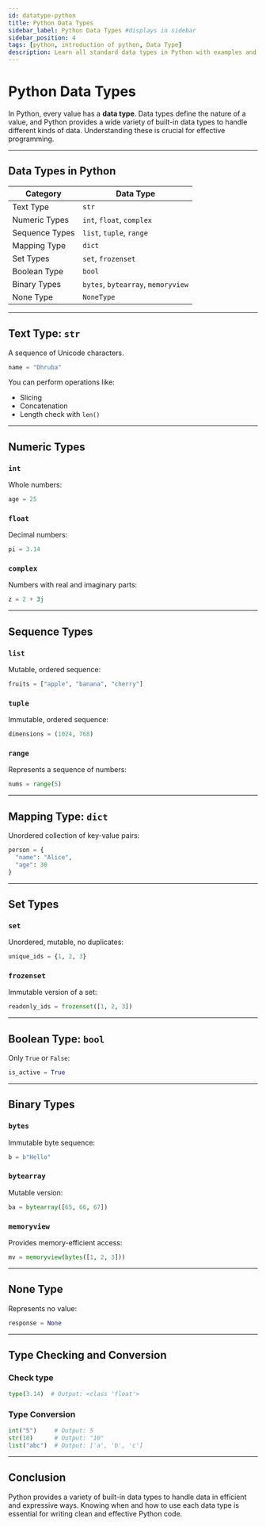 ```yaml
---
id: datatype-python
title: Python Data Types
sidebar_label: Python Data Types #displays in sidebar
sidebar_position: 4
tags: [python, introduction of python, Data Type]
description: Learn all standard data types in Python with examples and explanations.
---
```


# Python Data Types

In Python, every value has a **data type**. Data types define the nature of a value, and Python
provides a wide variety of built-in data types to handle different kinds of data. Understanding
these is crucial for effective programming.

---

## Data Types in Python

| **Category**   | **Data Type**                      |
| -------------- | ---------------------------------- |
| Text Type      | `str`                              |
| Numeric Types  | `int`, `float`, `complex`          |
| Sequence Types | `list`, `tuple`, `range`           |
| Mapping Type   | `dict`                             |
| Set Types      | `set`, `frozenset`                 |
| Boolean Type   | `bool`                             |
| Binary Types   | `bytes`, `bytearray`, `memoryview` |
| None Type      | `NoneType`                         |

---

## Text Type: `str`

A sequence of Unicode characters.

```python
name = "Dhruba"
```

You can perform operations like:

- Slicing
- Concatenation
- Length check with `len()`

---

## Numeric Types

### `int`

Whole numbers:

```python
age = 25
```

### `float`

Decimal numbers:

```python
pi = 3.14
```

### `complex`

Numbers with real and imaginary parts:

```python
z = 2 + 3j
```

---

## Sequence Types

### `list`

Mutable, ordered sequence:

```python
fruits = ["apple", "banana", "cherry"]
```

### `tuple`

Immutable, ordered sequence:

```python
dimensions = (1024, 768)
```

### `range`

Represents a sequence of numbers:

```python
nums = range(5)
```

---

## Mapping Type: `dict`

Unordered collection of key-value pairs:

```python
person = {
  "name": "Alice",
  "age": 30
}
```

---

## Set Types

### `set`

Unordered, mutable, no duplicates:

```python
unique_ids = {1, 2, 3}
```

### `frozenset`

Immutable version of a set:

```python
readonly_ids = frozenset([1, 2, 3])
```

---

## Boolean Type: `bool`

Only `True` or `False`:

```python
is_active = True
```

---

## Binary Types

### `bytes`

Immutable byte sequence:

```python
b = b"Hello"
```

### `bytearray`

Mutable version:

```python
ba = bytearray([65, 66, 67])
```

### `memoryview`

Provides memory-efficient access:

```python
mv = memoryview(bytes([1, 2, 3]))
```

---

## None Type

Represents no value:

```python
response = None
```

---

## Type Checking and Conversion

### Check type

```python
type(3.14)  # Output: <class 'float'>
```

### Type Conversion

```python
int("5")     # Output: 5
str(10)      # Output: "10"
list("abc")  # Output: ['a', 'b', 'c']
```

---

## Conclusion

Python provides a variety of built-in data types to handle data in efficient and expressive ways.
Knowing when and how to use each data type is essential for writing clean and effective Python code.
